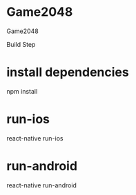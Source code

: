 # Game2048
Game2048

Build Step
# install dependencies
npm install 
# run-ios
react-native run-ios
# run-android
react-native run-android

